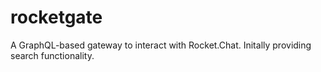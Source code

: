 # rocketgate
A GraphQL-based gateway to interact with Rocket.Chat.  Initally providing search functionality.
